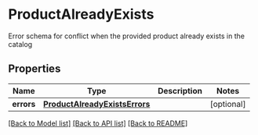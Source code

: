# ProductAlreadyExists

Error schema for conflict when the provided product already exists in the catalog
## Properties
Name | Type | Description | Notes
------------ | ------------- | ------------- | -------------
**errors** | [**ProductAlreadyExistsErrors**](ProductAlreadyExistsErrors.md) |  | [optional] 

[[Back to Model list]](../README.md#documentation-for-models) [[Back to API list]](../README.md#documentation-for-api-endpoints) [[Back to README]](../README.md)


